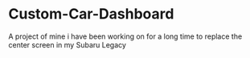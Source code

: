 # Custom-Car-Dashboard
 A project of mine i have been working on for a long time to replace the center screen in my Subaru Legacy
